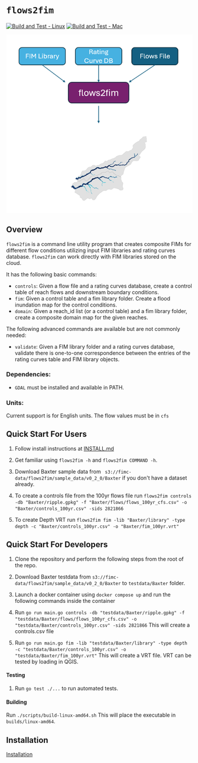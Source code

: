 # `flows2fim`

[![Build and Test - Linux](https://github.com/NOAA-OWP/flows2fim/actions/workflows/build_and_test_linux.yml/badge.svg?event=push)](https://github.com/NOAA-OWP/flows2fim/actions/workflows/build_and_test_linux.yml) [![Build and Test - Mac](https://github.com/NOAA-OWP/flows2fim/actions/workflows/build_and_test_mac.yml/badge.svg?event=push)](https://github.com/NOAA-OWP/flows2fim/actions/workflows/build_and_test_mac.yml)

![alt text](image.png)
## Overview
`flows2fim` is a command line utility program that creates composite FIMs for different flow conditions utilizing input FIM libraries and rating curves database.
`flows2fim` can work directly with FIM libraries stored on the cloud.

It has the following basic commands:

 - `controls`: Given a flow file and a rating curves database, create a control table of reach flows and downstream boundary conditions.
 - `fim`: Given a control table and a fim library folder. Create a flood inundation map for the control conditions.
 - `domain`: Given a reach_id list (or a control table) and a fim library folder, create a composite domain map for the given reaches.

The following advanced commands are available but are not commonly needed:
 - `validate`: Given a FIM library folder and a rating curves database, validate there is one-to-one correspondence between the entries of the rating curves table and FIM library objects.

### Dependencies:
 - `GDAL` must be installed and available in PATH.

### Units:
Current support is for English units. The flow values must be in `cfs`

## Quick Start For Users

1. Follow install instructions at [INSTALL.md](INSTALL.md)

1. Get familiar using `flows2fim -h` and `flows2fim COMMAND -h`.

1. Download Baxter sample data from ` s3://fimc-data/flows2fim/sample_data/v0_2_0/Baxter` if you don't have a dataset already.

1. To create a controls file from the 100yr flows file run `flows2fim controls -db "Baxter/ripple.gpkg" -f "Baxter/flows/flows_100yr_cfs.csv" -o "Baxter/controls_100yr.csv" -sids 2821866`

1. To create Depth VRT run `flows2fim fim -lib "Baxter/library" -type depth -c "Baxter/controls_100yr.csv" -o "Baxter/fim_100yr.vrt"`

## Quick Start For Developers

1. Clone the repository and perform the following steps from the root of the repo.

1. Download Baxter testdata from `s3://fimc-data/flows2fim/sample_data/v0_2_0/Baxter` to `testdata/Baxter` folder.

2. Launch a docker container using `docker compose up` and run the following commands inside the container

3. Run `go run main.go controls -db "testdata/Baxter/ripple.gpkg" -f "testdata/Baxter/flows/flows_100yr_cfs.csv" -o "testdata/Baxter/controls_100yr.csv" -sids 2821866` This will create a controls.csv file

4. Run `go run main.go fim -lib "testdata/Baxter/library" -type depth -c "testdata/Baxter/controls_100yr.csv" -o "testdata/Baxter/fim_100yr.vrt"` This will create a VRT file. VRT can be tested by loading in QGIS.

#### Testing

1. Run `go test ./...` to run automated tests.

#### Building

Run `./scripts/build-linux-amd64.sh` This will place the executable in `builds/linux-amd64`.

## Installation
[Installation](INSTALL.md)
